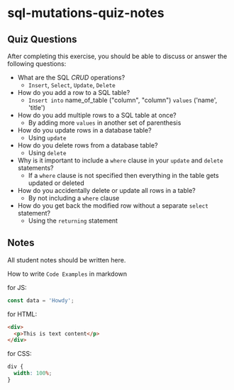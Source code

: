 # sql-mutations-quiz-notes

## Quiz Questions

After completing this exercise, you should be able to discuss or answer the following questions:

- What are the SQL _CRUD_ operations?
  - `Insert`, `Select`, `Update`, `Delete`
- How do you add a row to a SQL table?
  - `Insert into` name_of_table ("column", "column")
    `values` ('name', 'title')
- How do you add multiple rows to a SQL table at once?
  - By adding more `values` in another set of parenthesis
- How do you update rows in a database table?
  - Using `update`
- How do you delete rows from a database table?
  - Using `delete`
- Why is it important to include a `where` clause in your `update` and `delete` statements?
  - If a `where` clause is not specified then everything in the table gets updated or deleted
- How do you accidentally delete or update all rows in a table?
  - By not including a `where` clause
- How do you get back the modified row without a separate `select` statement?
  - Using the `returning` statement

## Notes

All student notes should be written here.

How to write `Code Examples` in markdown

for JS:

```javascript
const data = 'Howdy';
```

for HTML:

```html
<div>
  <p>This is text content</p>
</div>
```

for CSS:

```css
div {
  width: 100%;
}
```
